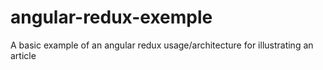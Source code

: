 # angular-redux-exemple
A basic example of an angular redux usage/architecture for illustrating an article
